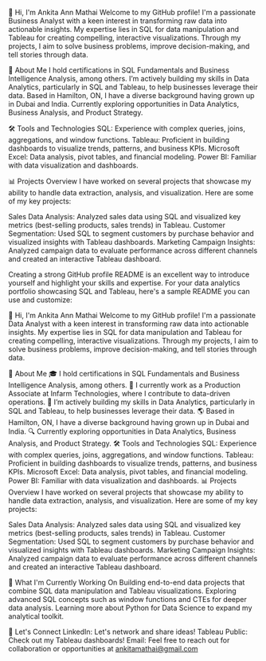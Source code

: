 👋 Hi, I'm Ankita Ann Mathai
Welcome to my GitHub profile! I'm a passionate Business Analyst with a keen interest in transforming raw data into actionable insights. My expertise lies in SQL for data manipulation and Tableau for creating compelling, interactive visualizations. Through my projects, I aim to solve business problems, improve decision-making, and tell stories through data.

🌟 About Me
I hold certifications in SQL Fundamentals and Business Intelligence Analysis, among others.
I’m actively building my skills in Data Analytics, particularly in SQL and Tableau, to help businesses leverage their data.
Based in Hamilton, ON, I have a diverse background having grown up in Dubai and India.
Currently exploring opportunities in Data Analytics, Business Analysis, and Product Strategy.

🛠️ Tools and Technologies
SQL: Experience with complex queries, joins, aggregations, and window functions.
Tableau: Proficient in building dashboards to visualize trends, patterns, and business KPIs.
Microsoft Excel: Data analysis, pivot tables, and financial modeling.
Power BI: Familiar with data visualization and dashboards.

📊 Projects Overview
I have worked on several projects that showcase my ability to handle data extraction, analysis, and visualization. Here are some of my key projects:

Sales Data Analysis: Analyzed sales data using SQL and visualized key metrics (best-selling products, sales trends) in Tableau.
Customer Segmentation: Used SQL to segment customers by purchase behavior and visualized insights with Tableau dashboards.
Marketing Campaign Insights: Analyzed campaign data to evaluate performance across different channels and created an interactive Tableau dashboard.


Creating a strong GitHub profile README is an excellent way to introduce yourself and highlight your skills and expertise. For your data analytics portfolio showcasing SQL and Tableau, here's a sample README you can use and customize:

👋 Hi, I'm Ankita Ann Mathai
Welcome to my GitHub profile! I'm a passionate Data Analyst with a keen interest in transforming raw data into actionable insights. My expertise lies in SQL for data manipulation and Tableau for creating compelling, interactive visualizations. Through my projects, I aim to solve business problems, improve decision-making, and tell stories through data.

🌟 About Me
🎓 I hold certifications in SQL Fundamentals and Business Intelligence Analysis, among others.
💼 I currently work as a Production Associate at Infarm Technologies, where I contribute to data-driven operations.
🚀 I’m actively building my skills in Data Analytics, particularly in SQL and Tableau, to help businesses leverage their data.
🌎 Based in Hamilton, ON, I have a diverse background having grown up in Dubai and India.
🔍 Currently exploring opportunities in Data Analytics, Business Analysis, and Product Strategy.
🛠️ Tools and Technologies
SQL: Experience with complex queries, joins, aggregations, and window functions.
Tableau: Proficient in building dashboards to visualize trends, patterns, and business KPIs.
Microsoft Excel: Data analysis, pivot tables, and financial modeling.
Power BI: Familiar with data visualization and dashboards.
📊 Projects Overview
I have worked on several projects that showcase my ability to handle data extraction, analysis, and visualization. Here are some of my key projects:

Sales Data Analysis: Analyzed sales data using SQL and visualized key metrics (best-selling products, sales trends) in Tableau.
Customer Segmentation: Used SQL to segment customers by purchase behavior and visualized insights with Tableau dashboards.
Marketing Campaign Insights: Analyzed campaign data to evaluate performance across different channels and created an interactive Tableau dashboard.

🎯 What I'm Currently Working On
Building end-to-end data projects that combine SQL data manipulation and Tableau visualizations.
Exploring advanced SQL concepts such as window functions and CTEs for deeper data analysis.
Learning more about Python for Data Science to expand my analytical toolkit.

💬 Let's Connect
LinkedIn: Let's network and share ideas! 
Tableau Public: Check out my Tableau dashboards!
Email: Feel free to reach out for collaboration or opportunities at ankitamathai@gmail.com
